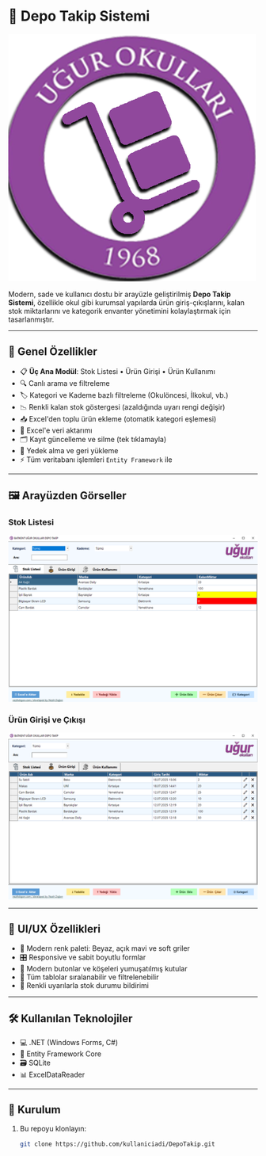 # 🧮 Depo Takip Sistemi

![Logo](DepoTakip/Resources/uguricon.png) <!-- veya uygun başka bir görsel yolu -->

Modern, sade ve kullanıcı dostu bir arayüzle geliştirilmiş **Depo Takip Sistemi**, özellikle okul gibi kurumsal yapılarda ürün giriş-çıkışlarını, kalan stok miktarlarını ve kategorik envanter yönetimini kolaylaştırmak için tasarlanmıştır.

---

## 🚀 Genel Özellikler

- 📋 **Üç Ana Modül**: Stok Listesi • Ürün Girişi • Ürün Kullanımı
- 🔍 Canlı arama ve filtreleme
- 🏷️ Kategori ve Kademe bazlı filtreleme (Okulöncesi, İlkokul, vb.)
- 📉 Renkli kalan stok göstergesi (azaldığında uyarı rengi değişir)
- 📥 Excel'den toplu ürün ekleme (otomatik kategori eşlemesi)
- 🧾 Excel'e veri aktarımı
- 🗂️ Kayıt güncelleme ve silme (tek tıklamayla)
- 🔄 Yedek alma ve geri yükleme
- ⚡ Tüm veritabanı işlemleri `Entity Framework` ile

---

## 🖼️ Arayüzden Görseller

### Stok Listesi
![Stok Listesi](DepoTakip/ekran-gorselleri/stoklist.PNG)

### Ürün Girişi ve Çıkışı
![Ürün Girişi](DepoTakip/ekran-gorselleri/giris.PNG)

---

## 🎨 UI/UX Özellikleri

- 🧊 Modern renk paleti: Beyaz, açık mavi ve soft griler
- 🎛️ Responsive ve sabit boyutlu formlar
- 🔘 Modern butonlar ve köşeleri yumuşatılmış kutular
- 📐 Tüm tablolar sıralanabilir ve filtrelenebilir
- 🔔 Renkli uyarılarla stok durumu bildirimi

---

## 🛠️ Kullanılan Teknolojiler

- 💻 .NET (Windows Forms, C#)
- 🧩 Entity Framework Core
- 🗃️ SQLite
- 📊 ExcelDataReader

---

## 📂 Kurulum

1. Bu repoyu klonlayın:
   ```bash
   git clone https://github.com/kullaniciadi/DepoTakip.git
